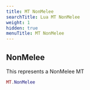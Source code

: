 ```yaml
---
title: MT NonMelee
searchTitle: Lua MT NonMelee
weight: 1
hidden: true
menuTitle: MT NonMelee
---
```

## NonMelee

This represents a NonMelee MT
```lua
MT.NonMelee
```